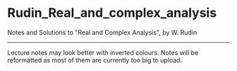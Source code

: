 
# Rudin_Real_and_complex_analysis

Notes and Solutions to "Real and Complex Analysis", by W. Rudin

---

Lecture notes may look better with inverted colours. Notes will be reformatted as most of them are currently too big to upload.
